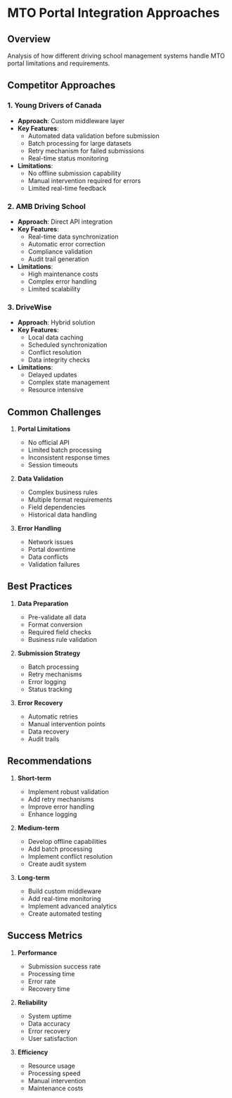 # MTO Portal Integration Approaches

## Overview
Analysis of how different driving school management systems handle MTO portal limitations and requirements.

## Competitor Approaches

### 1. Young Drivers of Canada
- **Approach**: Custom middleware layer
- **Key Features**:
  - Automated data validation before submission
  - Batch processing for large datasets
  - Retry mechanism for failed submissions
  - Real-time status monitoring
- **Limitations**:
  - No offline submission capability
  - Manual intervention required for errors
  - Limited real-time feedback

### 2. AMB Driving School
- **Approach**: Direct API integration
- **Key Features**:
  - Real-time data synchronization
  - Automatic error correction
  - Compliance validation
  - Audit trail generation
- **Limitations**:
  - High maintenance costs
  - Complex error handling
  - Limited scalability

### 3. DriveWise
- **Approach**: Hybrid solution
- **Key Features**:
  - Local data caching
  - Scheduled synchronization
  - Conflict resolution
  - Data integrity checks
- **Limitations**:
  - Delayed updates
  - Complex state management
  - Resource intensive

## Common Challenges

1. **Portal Limitations**
   - No official API
   - Limited batch processing
   - Inconsistent response times
   - Session timeouts

2. **Data Validation**
   - Complex business rules
   - Multiple format requirements
   - Field dependencies
   - Historical data handling

3. **Error Handling**
   - Network issues
   - Portal downtime
   - Data conflicts
   - Validation failures

## Best Practices

1. **Data Preparation**
   - Pre-validate all data
   - Format conversion
   - Required field checks
   - Business rule validation

2. **Submission Strategy**
   - Batch processing
   - Retry mechanisms
   - Error logging
   - Status tracking

3. **Error Recovery**
   - Automatic retries
   - Manual intervention points
   - Data recovery
   - Audit trails

## Recommendations

1. **Short-term**
   - Implement robust validation
   - Add retry mechanisms
   - Improve error handling
   - Enhance logging

2. **Medium-term**
   - Develop offline capabilities
   - Add batch processing
   - Implement conflict resolution
   - Create audit system

3. **Long-term**
   - Build custom middleware
   - Add real-time monitoring
   - Implement advanced analytics
   - Create automated testing

## Success Metrics

1. **Performance**
   - Submission success rate
   - Processing time
   - Error rate
   - Recovery time

2. **Reliability**
   - System uptime
   - Data accuracy
   - Error recovery
   - User satisfaction

3. **Efficiency**
   - Resource usage
   - Processing speed
   - Manual intervention
   - Maintenance costs 